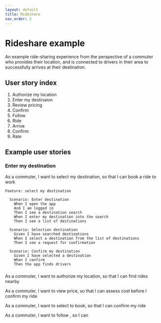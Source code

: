 ```yaml
---
layout: default
title: Rideshare
nav_order: 2
---
```


# Rideshare example

An example ride-sharing experience from the perspective of a commuter who provides their location, and is connected to drivers in their area to successfully arrives at their destination.

## User story index

1. Authorize my location
2. Enter my destinaion
3. Review pricing
4. Confirm
5. Follow
6. Ride
7. Arrive
8. Confirm
9. Rate

## Example user stories

### Enter my destination

As a commuter, I want to select my destination, so that I can book a ride to work

```
Feature: select my destination

  Scenario: Enter destination
    When I open the app
    And I am logged in
    Then I see a destination search
    When I enter my destination into the search
    Then I see a list of destinations

  Scenario: Selection destination
    Given I have searched destinations
    When I select a destination from the list of destinations
    Then I see a request for confirmation

  Scenario: Confirm my destination
    Given I have selected a destination
    When I confirm
    Then the app finds drivers
```

###

As a commuter, I want to authorize my location, so that I can find rides nearby

As a commuter, I want to view price, so that I can assess cost before I confirm my ride

As a commuter, I want to select to book, so that I can confirm my ride

As a commuter, I want to follow , so I can
